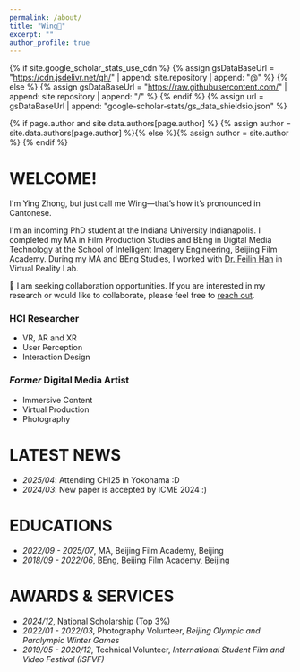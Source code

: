 ```yaml
---
permalink: /about/
title: "Wing🪽"
excerpt: ""
author_profile: true
---
```


{% if site.google_scholar_stats_use_cdn %}
{% assign gsDataBaseUrl = "https://cdn.jsdelivr.net/gh/" | append: site.repository | append: "@" %}
{% else %}
{% assign gsDataBaseUrl = "https://raw.githubusercontent.com/" | append: site.repository | append: "/" %}
{% endif %}
{% assign url = gsDataBaseUrl | append: "google-scholar-stats/gs_data_shieldsio.json" %}

{% if page.author and site.data.authors[page.author] %}
  {% assign author = site.data.authors[page.author] %}{% else %}{% assign author = site.author %}
{% endif %}

<span class='anchor' id='about-me'></span>

# WELCOME!
I'm Ying Zhong, but just call me Wing—that’s how it’s pronounced in Cantonese. 

I'm an incoming PhD student at the Indiana University Indianapolis. I completed my MA in Film Production Studies and BEng in Digital Media Technology at the School of Intelligent Imagery Engineering, Beijing Film Academy. During my MA and BEng Studies, I worked with [Dr. Feilin Han](http://feilinh.cn) in Virtual Reality Lab.


<div class="notification-box">
<div class='notification-box-text' markdown="1">
📢 I am seeking collaboration opportunities. If you are interested in my research or would like to collaborate, please feel free to <a href="mailto:{{ author.email }}">reach out</a>.
</div>
</div>

<div class="highlight-blocks">
<div class="highlight-block">
    <h3>HCI Researcher</h3>
    <ul>
      <li>VR, AR and XR</li>
      <li>User Perception</li>
      <li>Interaction Design</li>
    </ul>
  </div>
  
  <div class="highlight-block">
    <h3><em>Former</em> Digital Media Artist</h3>
    <ul>
      <li>Immersive Content</li>
      <li>Virtual Production</li>
      <li>Photography</li>
    </ul>
  </div>
</div>

<!--My research interest includes neural machine translation and computer vision. I have published more than 100 papers at the top international AI conferences with total <a href='https://scholar.google.com/citations?user=DhtAFkwAAAAJ'>google scholar citations <strong><span id='total_cit'>260000+</span></strong></a> (You can also use google scholar badge <a href='https://scholar.google.com/citations?user=DhtAFkwAAAAJ'><img src="https://img.shields.io/endpoint?url={{ url | url_encode }}&logo=Google%20Scholar&labelColor=f6f6f6&color=9cf&style=flat&label=citations"></a>).-->

# LATEST NEWS
- *2025/04*: Attending CHI25 in Yokohama :D
- *2024/03*: New paper is accepted by ICME 2024 :)

# EDUCATIONS
- *2022/09 - 2025/07*, MA, Beijing Film Academy, Beijing
- *2018/09 - 2022/06*, BEng, Beijing Film Academy, Beijing

# AWARDS & SERVICES
- *2024/12*, National Scholarship (Top 3%)
- *2022/01 - 2022/03*, Photography Volunteer, *Beijing Olympic and Paralympic Winter Games*
- *2019/05 - 2020/12*, Technical Volunteer, *International Student Film and Video Festival (ISFVF)*



